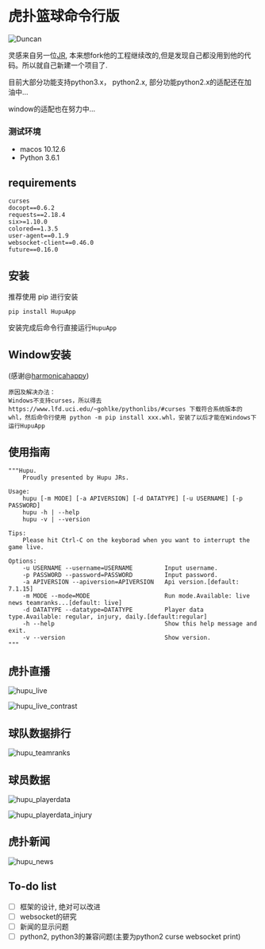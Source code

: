 # 虎扑篮球命令行版  
![Duncan](images/Duncan.jpg)

灵感来自另一位[JR](https://github.com/chenjiandongx/HupuLive), 本来想fork他的工程继续改的,但是发现自己都没用到他的代码。所以就自己新建一个项目了.

目前大部分功能支持python3.x， python2.x, 部分功能python2.x的适配还在加油中...

window的适配也在努力中...

### 测试环境
* macos 10.12.6
* Python 3.6.1 

## requirements

```
curses
docopt==0.6.2
requests==2.18.4
six>=1.10.0
colored==1.3.5
user-agent==0.1.9
websocket-client==0.46.0
future==0.16.0
```

## 安装
推荐使用 pip 进行安装
```
pip install HupuApp
```
安装完成后命令行直接运行`HupuApp`

 ## Window安装
 (感谢@[harmonicahappy](https://github.com/harmonicahappy))
 ```
 原因及解决办法：
 Windows不支持curses，所以得去https://www.lfd.uci.edu/~gohlke/pythonlibs/#curses 下载符合系统版本的whl，然后命令行使用 python -m pip install xxx.whl，安装了以后才能在Windows下运行HupuApp
 ```

## 使用指南
```shell
"""Hupu.
    Proudly presented by Hupu JRs.

Usage:
    hupu [-m MODE] [-a APIVERSION] [-d DATATYPE] [-u USERNAME] [-p PASSWORD]
    hupu -h | --help
    hupu -v | --version

Tips:
    Please hit Ctrl-C on the keyborad when you want to interrupt the game live.

Options:
    -u USERNAME --username=USERNAME         Input username.
    -p PASSWORD --password=PASSWORD         Input password.
    -a APIVERSION --apiversion=APIVERSION   Api version.[default: 7.1.15]
    -m MODE --mode=MODE                     Run mode.Available: live news teamranks...[default: live]
    -d DATATYPE --datatype=DATATYPE         Player data type.Available: regular, injury, daily.[default:regular]
    -h --help                               Show this help message and exit.
    -v --version                            Show version.
"""
```

## 虎扑直播
![hupu_live](images/hupu_live.gif)

![hupu_live_contrast](images/hupu_live_contrast.gif)



## 球队数据排行

![hupu_teamranks](images/hupu_teamranks.gif)


## 球员数据

![hupu_playerdata](images/hupu_playerdata.gif)


![hupu_playerdata_injury](images/hupu_playerdata_injury.gif)

## 虎扑新闻

![hupu_news](images/hupu_news.gif)


## To-do list
* [ ] 框架的设计, 绝对可以改进
* [ ] websocket的研究
* [ ] 新闻的显示问题
* [ ] python2, python3的兼容问题(主要为python2 curse websocket print)
